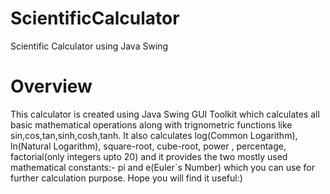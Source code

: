 # ScientificCalculator
Scientific Calculator using Java Swing
# Overview
This calculator is created using Java Swing GUI Toolkit which calculates all basic mathematical operations along with trignometric functions like sin,cos,tan,sinh,cosh,tanh.
It also calculates log(Common Logarithm), ln(Natural Logarithm), square-root, cube-root, power , percentage, factorial(only integers upto 20) and it provides the two mostly used
mathematical constants:- pi and e(Euler`s Number) which you can use for further calculation purpose.
Hope you will find it useful:)
